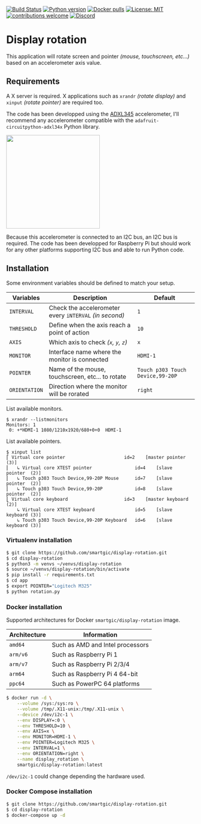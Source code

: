 [![Build Status](https://travis-ci.com/smartgic/display-rotation.svg?branch=main)](https://travis-ci.com/github/smartgic/display-rotation) [![Python version](https://img.shields.io/badge/Python-3.9-green.svg?style=flat&logoColor=FFFFFF&color=87567)](https://hub.docker.com/_/python)
[![Docker pulls](https://img.shields.io/docker/pulls/smartgic/display-rotation.svg?style=flat&logo=docker&logoColor=FFFFFF&color=87567)](https://hub.docker.com/r/smartgic/display-rotation) [![License: MIT](https://img.shields.io/badge/License-MIT-yellow.svg)](https://opensource.org/licenses/MIT) [![contributions welcome](https://img.shields.io/badge/contributions-welcome-pink.svg?style=flat)](https://github.com/smartgic/display-rotation/pulls) [![Discord](https://img.shields.io/discord/809074036733902888)](https://discord.gg/Vu7Wmd9j)

# Display rotation

This application will rotate screen and pointer *(mouse, touchscreen, etc...)* based on an accelerometer axis value.

## Requirements

A X server is required. X applications such as `xrandr` *(rotate display)* and `xinput` *(rotate pointer)* are required too.

The code has been developped using the [ADXL345](https://learn.adafruit.com/adxl345-digital-accelerometer) accelerometer, I'll recommend any accelerometer compatible with the `adafruit-circuitpython-adxl34x` Python library.

<img src='https://cdn-learn.adafruit.com/guides/cropped_images/000/000/247/medium640/2013_03_24_IMG_1453-1024.jpg?1520540491' width='250'/>

Because this accelerometer is connected to an I2C bus, an I2C bus is required. The code has been developped for Raspberry Pi but should work for any other platforms supporting I2C bus and able to run Python code.

## Installation

Some environment variables should be defined to match your setup.

| Variables     | Description                                            | Default |
| ---           | ---                                                    | --- |
| `INTERVAL`    | Check the accelerometer every `iNTERVAL` *(in second)* | `1` |
| `THRESHOLD`   | Define when the axis reach a point of action           | `10` |
| `AXIS`        | Which axis to check *(`x`, `y`, `z`)*                  | `x` |
| `MONITOR`     | Interface name where the monitor is connected          | `HDMI-1` |
| `POINTER`     | Name of the mouse, touchscreen, etc... to rotate       | `Touch p303 Touch Device,99-20P` |
| `ORIENTATION` | Direction where the monitor will be rorated            | `right` |

List available monitors.
```
$ xrandr --listmonitors
Monitors: 1
 0: +*HDMI-1 1080/1210x1920/680+0+0  HDMI-1
 ```

List available pointers.
```
$ xinput list
⎡ Virtual core pointer                    	id=2	[master pointer  (3)]
⎜   ↳ Virtual core XTEST pointer              	id=4	[slave  pointer  (2)]
⎜   ↳ Touch p303 Touch Device,99-20P Mouse    	id=7	[slave  pointer  (2)]
⎜   ↳ Touch p303 Touch Device,99-20P          	id=8	[slave  pointer  (2)]
⎣ Virtual core keyboard                   	id=3	[master keyboard (2)]
    ↳ Virtual core XTEST keyboard             	id=5	[slave  keyboard (3)]
    ↳ Touch p303 Touch Device,99-20P Keyboard 	id=6	[slave  keyboard (3)]
```

### Virtualenv installation

```bash
$ git clone https://github.com/smartgic/display-rotation.git
$ cd display-rotation
$ python3 -m venvs ~/venvs/display-rotation
$ source ~/venvs/display-rotation/bin/activate
$ pip install -r requirements.txt
$ cd app
$ export POINTER="Logitech M325"
$ python rotation.py
```

### Docker installation

Supported architectures for Docker `smartgic/display-rotation` image.

| Architecture | Information                                        |
| ---          | ---                                                |
| `amd64`      | Such as AMD and Intel processors                   |
| `arm/v6`     | Such as Raspberry Pi 1                             |
| `arm/v7`     | Such as Raspberry Pi 2/3/4                         |
| `arm64`      | Such as Raspberry Pi 4 64-bit                      |
| `ppc64`      | Such as PowerPC 64 platforms                       |

```bash
$ docker run -d \
    --volume /sys:/sys:ro \
    --volume /tmp/.X11-unix:/tmp/.X11-unix \
    --device /dev/i2c-1 \
    --env DISPLAY=:0 \
    --env THRESHOLD=10 \
    --env AXIS=x \
    --env MONITOR=HDMI-1 \
    --env POINTER=Logitech M325 \
    --env INTERVAL=1 \
    --env ORIENTATION=right \
    --name display_rotation \
    smartgic/display-rotation:latest
```

`/dev/i2c-1` could change depending the hardware used.


### Docker Compose installation
```bash
$ git clone https://github.com/smartgic/display-rotation.git
$ cd display-rotation
$ docker-compose up -d
```
